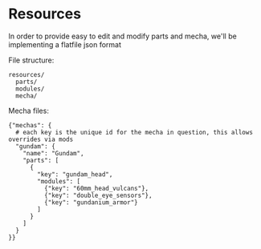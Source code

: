 
# Resources

In order to provide easy to edit and modify parts and mecha, we'll be implementing a flatfile json format

File structure:

```
resources/
  parts/
  modules/
  mecha/
```

Mecha files:

```
{"mechas": {
  # each key is the unique id for the mecha in question, this allows overrides via mods
  "gundam": {
    "name": "Gundam",
    "parts": [
      {
        "key": "gundam_head",
        "modules": [
          {"key": "60mm_head_vulcans"},
          {"key": "double_eye_sensors"},
          {"key": "gundanium_armor"}
        ]
      }
    ]
  }
}}
```
